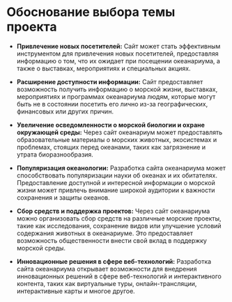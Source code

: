 # Обоснование выбора темы проекта

- **Привлечение новых посетителей:** Сайт может стать эффективным инструментом для привлечения новых посетителей, предоставляя информацию о том, что их ожидает при посещении океанариума, а также о выставках, мероприятиях и специальных акциях.

- **Расширение доступности информации:** Сайт предоставляет возможность получить информацию о морской жизни, выставках, мероприятиях и программах океанариума людям, которые могут быть не в состоянии посетить его лично из-за географических, финансовых или других причин.

- **Увеличение осведомленности о морской биологии и охране окружающей среды:** Через сайт океанариум может предоставлять образовательные материалы о морских животных, экосистемах и проблемах, стоящих перед океанами, таких как загрязнение и утрата биоразнообразия.

- **Популяризация океанологии:** Разработка сайта океанариума может способствовать популяризации науки об океанах и их обитателях. Предоставление доступной и интересной информации о морской жизни может привлечь внимание широкой аудитории к важности сохранения и защиты океанов.

- **Сбор средств и поддержка проектов:** Через сайт океанариума можно организовать сбор средств на различные морские проекты, такие как исследования, сохранение видов или улучшение условий содержания животных в океанариуме. Это предоставляет возможность общественности внести свой вклад в поддержку морской среды.

- **Инновационные решения в сфере веб-технологий:** Разработка сайта океанариума открывает возможности для внедрения инновационных решений в сфере веб-технологий и интерактивного контента, таких как виртуальные туры, онлайн-трансляции, интерактивные карты и многое другое.
